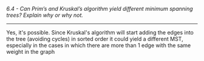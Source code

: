 *6.4 - Can Prim’s and Kruskal’s algorithm yield different minimum spanning trees? Explain why or why not.*
***
Yes, it's possible. Since Kruskal's algorithm will start adding the edges into the tree (avoiding cycles) in sorted order it could yield a different MST, especially in the cases in which there are more than 1 edge with the same weight in the graph
